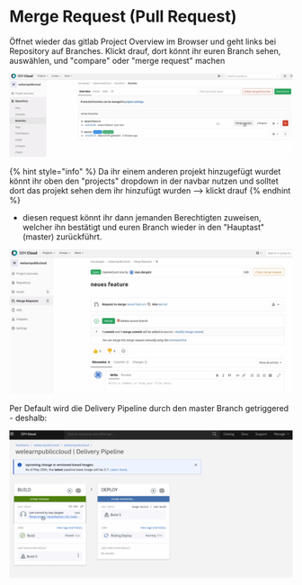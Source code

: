 # Merge Request \(Pull Request\)



Öffnet wieder das gitlab Project Overview im Browser und geht links bei Repository auf Branches. Klickt drauf, dort könnt ihr euren Branch sehen, auswählen, und "compare" oder "merge request" machen

![](../../../.gitbook/assets/image%20%2831%29.png)

{% hint style="info" %}
Da ihr einem anderen projekt hinzugefügt wurdet könnt ihr oben den "projects" dropdown in der navbar nutzen und solltet dort das projekt sehen dem ihr hinzufügt wurden --&gt; klickt drauf
{% endhint %}

* diesen request könnt ihr dann jemanden Berechtigten zuweisen, welcher ihn bestätigt und euren Branch wieder in den "Hauptast" \(master\) zurückführt.

![](../../../.gitbook/assets/image%20%2836%29.png)

Per Default wird die Delivery Pipeline durch den master Branch getriggered - deshalb:

  

![](../../../.gitbook/assets/image%20%2838%29.png)

